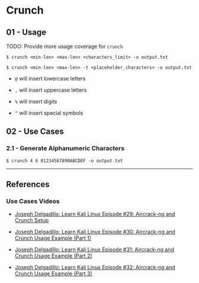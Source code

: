 # Crunch

## 01 - Usage

TODO: Provide more usage coverage for `crunch`

```
$ crunch <min-len> <max-len> <characters_limit> -o output.txt

$ crunch <min-len> <max-len> -t <placeholder_characters> -o output.txt
```

- `@` will insert lowercase letters

- `,` will insert uppercase letters

- `%` will insert digits

- `^` will insert special symbols

## 02 - Use Cases

### 2.1 - Generate Alphanumeric Characters

```
$ crunch 4 6 01234567890ABCDEF -o output.txt
```

---
## References

### Use Cases Videos

- [Joseph Delgadillo: Learn Kali Linux Episode #29: Aircrack-ng and Crunch Setup](https://www.youtube.com/watch?v=El0n-5GWLwg)

- [Joseph Delgadillo: Learn Kali Linux Episode #30: Aircrack-ng and Crunch Usage Example (Part 1)](https://www.youtube.com/watch?v=AaYrLgFyzKo)

- [Joseph Delgadillo: Learn Kali Linux Episode #31: Aircrack-ng and Crunch Usage Example (Part 2)](https://www.youtube.com/watch?v=0neCVf3BeNE)

- [Joseph Delgadillo: Learn Kali Linux Episode #32: Aircrack-ng and Crunch Usage Example (Part 3)](https://www.youtube.com/watch?v=5filvpuHWls)